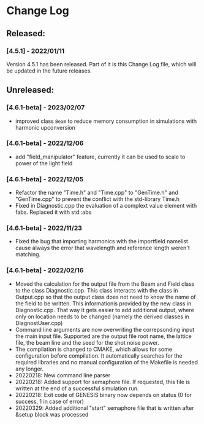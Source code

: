 # Change Log

## Released:
### [4.5.1] - 2022/01/11 
Version 4.5.1 has been released. Part of it is this Change Log file, which will be updated in the future releases.

## Unreleased:
### [4.6.1-beta] - 2023/02/07
- improved class `Beam` to reduce memory consumption in simulations with harmonic upconversion

### [4.6.1-beta] - 2022/12/06
- add "field_manipulator" feature, currently it can be used to scale to power of the light field

### [4.6.1-beta] - 2022/12/05
- Refactor the name "Time.h" and "Time.cpp" to "GenTime.h" and "GenTime.cpp" to prevent the conflict with the std-library Time.h
- Fixed in Diagnostic.cpp the evaluation of a complext value element with fabs. Replaced it with std::abs

### [4.6.1-beta] - 2022/11/23
- Fixed the bug that importing harmonics with the importfield namelist cause always the error that wavelength and reference length weren't matching.  

### [4.6.1-beta] - 2022/02/16
- Moved the calculation for the output file from the Beam and Field class to the class Diagnostic.cpp. This class interacts with the class  in Output.cpp so that the output class does not need to know the name of the field to be written. This informationis provided by the new class in Diagnostic.cpp. That way it gets easier to add additional output, where only on location needs to be changed (namely the derived classes in DiagnostUser.cpp)
- Command line arguments are now overwriting the correpsonding input the main input file. Supported are the output file root name, the lattice file, the beam line and the seed for the shot noise power.
- The compilation is changed to CMAKE, which allows for some configuration before compilation. It automatically searches for the required libraries and no manual configuration of the Makefile is needed any longer. 
- 20220218: New command line parser
- 20220218: Added support for semaphore file. If requested, this file is written at the end of a successful simulation run.
- 20220218: Exit code of GENESIS binary now depends on status (0 for success, 1 in case of error)
- 20220329: Added additional "start" semaphore file that is written after &setup block was processed


